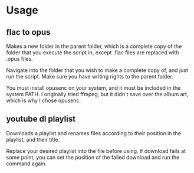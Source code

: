 # Usage

## flac to opus

Makes a new folder in the parent folder, which is a complete copy of the folder that you execute the script in, except .flac files are replaced with .opus files.

Navigate into the folder that you wish to make a complete copy of, and just run the script. Make sure you have writing rights to the parent folder.

You must install opusenc on your system, and it must be included in the system PATH. I originally tried ffmpeg, but it didn't save over the album art, which is why I chose opusenc.



## youtube dl playlist

Downloads a playlist and renames files according to their position in the playlist, and their title.

Replace your desired playlist into the file before using. If download fails at some point, you can set the position of the failed download and run the command again.